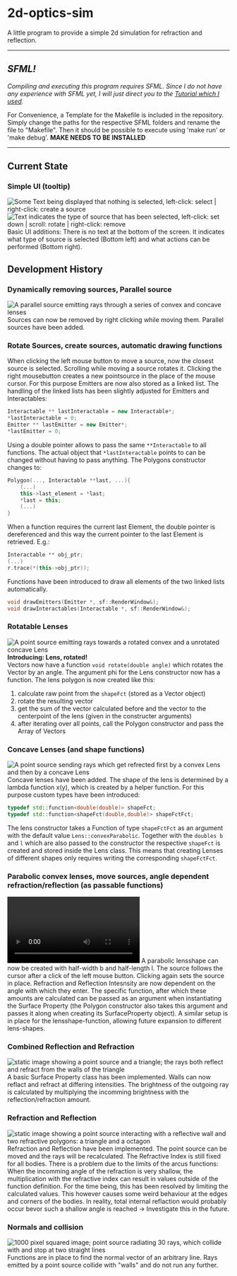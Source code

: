 # 2d-optics-sim

A little program to provide a simple 2d simulation for refraction and reflection.

---

## *SFML!*

*Compiling and executing this program requires SFML. Since I do not have any experience with SFML yet, I will just direct you to the [Tutorial which I used](https://www.youtube.com/watch?v=rZE700aaT5I).*

For Convenience, a Template for the Makefile is included in the repository. Simply change the paths for the respective SFML folders and rename the file to "Makefile". Then it should be possible to execute using 'make run' or 'make debug'.
**MAKE NEEDS TO BE INSTALLED**

---

## Current State

### Simple UI (tooltip)

![Some Text being displayed that nothing is selected, left-click: select | right-click: create a source](https://github.com/AnymalisTurtle/2d-optics-sim/blob/main/media/noSelectUI.png)
![Text indicates the type of source that has been selected, left-click: set down | scroll: rotate | right-click: remove](https://github.com/AnymalisTurtle/2d-optics-sim/blob/main/media/PLSSelectUI.png)
Basic UI additions: There is no text at the bottom of the screen. It indicates what type of source is selected (Bottom left) and what actions can be performed (Bottom right).

## Development History

### Dynamically removing sources, Parallel source

![A parallel source emitting rays through a series of convex and concave lenses](https://github.com/AnymalisTurtle/2d-optics-sim/blob/main/media/parallelSource.png)
Sources can now be removed by right clicking while moving them. Parallel sources have been added.

### Rotate Sources, create sources, automatic drawing functions

When clicking the left mouse button to move a source, now the closest source is selected. Scrolling while moving a source rotates it. Clicking the right mousebutton creates a new pointsource in the place of the mouse cursor.
For this purpose Emitters are now also stored as a linked list. The handling of the linked lists has been slightly adjusted for Emitters and Interactables:

```cpp
Interactable ** lastInteractable = new Interactable*;
*lastInteractable = 0;
Emitter ** lastEmitter = new Emitter*;
*lastEmitter = 0;
```

Using a double pointer allows to pass the same ```**Interactable``` to all functions. The actual object that ```*lastInteractable``` points to can be changed without having to pass anything.
The Polygons constructor changes to:

```cpp
Polygon(..., Interactable **last, ...){
    (...)
    this->last_element = *last;
    *last = this;
    (...)
}
```

When a function requires the current last Element, the double pointer is dereferenced and this way the current pointer to the last Element is retrieved. E.g.:

```cpp
Interactable ** obj_ptr;
(...)
r.trace(*(this->obj_ptr));
```

Functions have been introduced to draw all elements of the two linked lists automatically.

```cpp
void drawEmitters(Emitter *, sf::RenderWindow&);
void drawInteractables(Interactable *, sf::RenderWindow&);
```

### Rotatable Lenses

![A point source emitting rays towards a rotated convex and a unrotated concave Lens](https://github.com/AnymalisTurtle/2d-optics-sim/blob/main/media/rotated_Lens.png) **Introducing: Lens, rotated!**\
Vectors now have a function ```void rotate(double angle)``` which rotates the Vector by an angle. The argument phi for the Lens constructor now has a function. The lens polygon is now created like this:
1. calculate raw point from the ```shapeFct``` (stored as a Vector object)
1. rotate the resulting vector
1. get the sum of the vector calculated before and the vector to the centerpoint of the lens (given in the constructer arguments)
1. after iterating over all points, call the Polygon constructor and pass the Array of Vectors

### Concave Lenses (and shape functions)

![A point source sending rays which get refrected first by a convex Lens and then by a concave Lens](https://github.com/AnymalisTurtle/2d-optics-sim/blob/main/media/convex_concave.png)
Concave lenses have been added. The shape of the lens is determined by a lambda function x(y), which is created by a helper function. For this purpose custom types have been introduced:

```cpp
typedef std::function<double(double)> shapeFct;
typedef std::function<shapeFct(double,double)> shapeFctFct;
```

The lens constructor takes a Function of type ```shapeFctFct``` as an argument with the default value ```Lens::convexParabolic```. Together with the ```doubles b``` and ```l``` which are also passed to the constructor the respective ```shapeFct``` is created and stored inside the Lens class. This means that creating Lenses of different shapes only requires writing the corresponding ```shapeFctFct```.

### Parabolic convex lenses, move sources, angle dependent refraction/reflection (as passable functions)

![Video showing a point source being moved, and the rays being refracted by a lensshape](https://github.com/AnymalisTurtle/2d-optics-sim/blob/main/media/lens_demonstration.mp4)
A parabolic lensshape can now be created with half-width b and half-length l. The source follows the cursor after a click of the left mouse button. Clicking again sets the source in place. Refraction and Reflection Intesnsity are now dependent on the angle with which they enter. The specific function, after which these amounts are calculated can be passed as an argument when instantiating the Surface Property (the Polygon constructor also takes this argument and passes it along when creating its SurfaceProperty object). A similar setup is in place for the lensshape-function, allowing future expansion to different lens-shapes.

### Combined Reflection and Refraction

![static image showing a point source and a triangle; the rays both reflect and refract from the walls of the triangle](https://github.com/AnymalisTurtle/2d-optics-sim/blob/main/media/surface_properties.png)
A basic Surface Property class has been implemented. Walls can now reflact and refract at differing intensities. The brightness of the outgoing ray is calculated by multiplying the incomming brightness with the reflection/refraction amount.

### Refraction and Reflection

![static image showing a point source interacting with a reflective wall and two refractive polygons: a triangle and a octagon](https://github.com/AnymalisTurtle/2d-optics-sim/blob/main/media/reflection_and_refraction.png)
Refraction and Reflection have been implemented. The point source can be moved and the rays will be recalculated.
The Refractive Index is still fixed for all bodies. There is a problem due to the limits of the arcus functions: When the incomming angle of the refraction is very shallow, the multiplication with the refractive index can result in values outside of the function definition. For the time being, this has been resolved by limiting the calculated values. This however causes some weird behaviour at the edges and corners of the bodies. In reality, total internal reflaction would probably occur bevor such a shallow angle is reached -> Investigate this in the future.

### Normals and collision

![1000 pixel squared image; point source radiating 30 rays, which collide with and stop at two straight lines](https://github.com/AnymalisTurtle/2d-optics-sim/blob/main/media/collision.png)
Functions are in place to find the normal vector of an arbitrary line. Rays emitted by a point source collide with "walls" and do not run any further.
